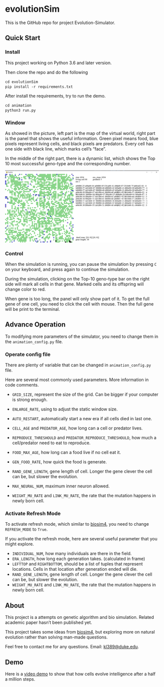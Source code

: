 # evolutionSim

This is the GitHub repo for project Evolution-Simulator.

## Quick Start

### Install

This project working on Python 3.6 and later version.

Then clone the repo and do the following

```shell
cd evolutionSim
pip install -r requirements.txt
```

After install the requirements, try to run the demo.

```shell
cd animation
python3 run.py
```



### Window

As showed in the picture, left part is the map of the virtual world, right part is the panel that shows the useful information. Green pixel means food, blue pixels represent living cells, and black pixels are predators. Every cell has one side with black line, which marks cell’s “face”.

In the middle of the right part, there is a dynamic list, which shows the Top 10 most successful geno-type and the corresponding number.

<img src="https://github.com/midstreeeam/evolutionSim/blob/main/images/window.png?raw=true" alt="window" style="zoom:70%;" />



### Control

When the simulation is running, you can pause the simulation by pressing `C` on your keyboard, and press again to continue the simulation.

During the simulation, clicking on the Top-10 geno-type bar on the right side will mark all cells in that gene. Marked cells and its offspring will change color to red.

When gene is too long, the panel will only show part of it. To get the full gene of one cell, you need to click the cell with mouse. Then the full gene will be print to the terminal.



## Advance Operation

To modifying more parameters of the simulator, you need to change them in the `animation_config.py` file.

### Operate config file

There are plenty of variable that can be changed in `animation_config.py` file. 

Here are several most commonly used parameters. More information in code comments.

- `GRID_SIZE`, represent the size of the grid. Can be bigger if your computer is strong enough.
- `ENLARGE_RATE`, using to adjust the static window size.
- `AUTO_RESTART`, automatically start a new era if all cells died in last one.
- `CELL_AGE` and `PREDATOR_AGE`, how long can a cell or predator lives.
- `REPRODUCE_THRESHOULD` and `PREDATOR_REPRODUCE_THRESHOULD`, how much a cell/predator need to eat to reproduce.
- `FOOD_MAX_AGE`, how long can a food live if no cell eat it.
- `GEN_FOOD_RATE`, how quick the food is generate.

- `RAND_GENE_LENGTH`, gene length of cell. Longer the gene clever the cell can be, but slower the evolution.
- `MAX_NEURAL_NUM`, maximum inner neuron allowed.
- `WEIGHT_MU_RATE` and `LINK_MU_RATE`, the rate that the mutation happens in newly born cell.

### Activate Refresh Mode

To activate refresh mode, which similar to [biosim4](https://github.com/davidrmiller/biosim4), you need to change `REFRESH_MODE` to `True`.

If you activate the refresh mode, here are several useful parameter that you might explore.

- `INDIVIDUAL_NUM`, how many individuals are there in the field.
- `ERA_LENGTH`, how long each generation takes. (calculated in frame)
- `LEFTTOP` and `RIGHTBOTTOM`, should be a list of tuples that represent locations. Cells in that location after generation ended will die.
- `RAND_GENE_LENGTH`, gene length of cell. Longer the gene clever the cell can be, but slower the evolution.
- `WEIGHT_MU_RATE` and `LINK_MU_RATE`, the rate that the mutation happens in newly born cell.



## About

This project is a attempts on genetic algorithm and bio simulation. Related academic paper hasn’t been published yet.

This project takes some ideas from [biosim4](https://github.com/davidrmiller/biosim4), but exploring more on natural evolution rather than solving man-made questions.

Feel free to contact me for any questions. Email: kl389@duke.edu.

## Demo

Here is a [video demo](https://youtu.be/X7VmNgw6EXk) to show that how cells evolve intelligence after a half a million steps. 



